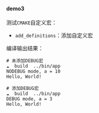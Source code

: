 #### demo3

测试`CMAKE`自定义宏：
* `add_definitions`：添加自定义宏

编译输出结果：
```shell
# 未添加DEBUG宏
☁  build  ../bin/app
NODEBUG mode, a = 10
Hello, World!

# 添加DEBUG宏
☁  build  ../bin/app
DEBUG mode, a = 3
Hello, World!

```